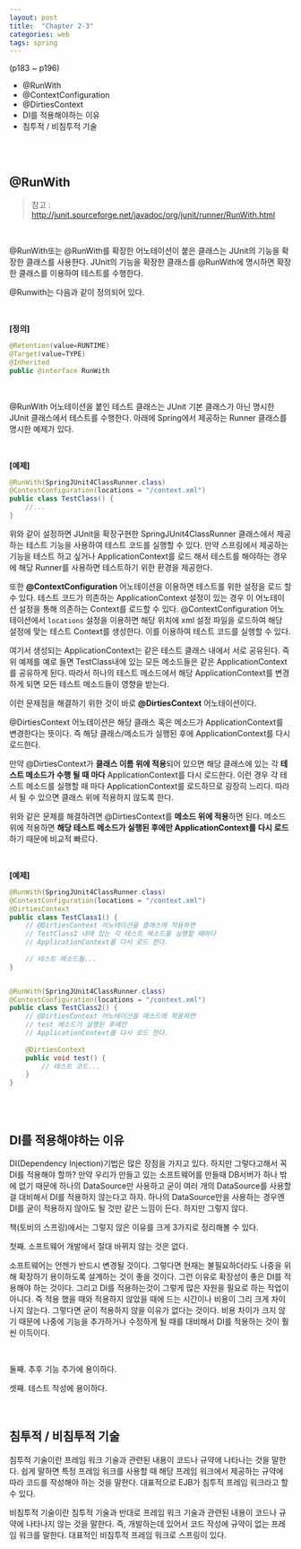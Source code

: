 ```yaml
---
layout: post
title:  "Chapter 2-3"
categories: web
tags: spring
---
```


(p183 ~ p196)

-  @RunWith
-  @ContextConfiguration
-  @DirtiesContext
-  DI를 적용해야하는 이유
-  침투적 / 비침투적 기술

<br>

<br>

## @RunWith

>  참고 : http://junit.sourceforge.net/javadoc/org/junit/runner/RunWith.html

<br>

@RunWith또는 @RunWith를 확장한 어노테이션이 붙은 클래스는 JUnit의 기능을 확장한 클래스를 사용한다. 
JUnit의 기능을 확장한 클래스를 @RunWith에 명시하면 확장한 클래스를 이용하여 테스트를 수행한다.

@Runwith는 다음과 같이 정의되어 있다.

<br>

**[정의]**

```java
@Retention(value=RUNTIME)
@Target(value=TYPE)
@Inherited
public @interface RunWith
```

<br>

@RunWith 어노테이션을 붙인 테스트 클래스는 JUnit 기본 클래스가 아닌 명시한 JUnit 클래스에서 테스트를 수행한다. 아래에 Spring에서 제공하는 Runner 클래스를 명시한 예제가 있다.

<br>

**[예제]**

```java
@RunWith(SpringJUnit4ClassRunner.class)
@ContextConfiguration(locations = "/context.xml")
public class TestClass() {
    //...
}
```

위와 같이 설정하면 JUnit을 확장구현한 SpringJUnit4ClassRunner 클래스에서 제공하는 테스트 기능을 사용하여 테스트 코드를 실행할 수 있다. 만약 스프링에서 제공하는 기능을 테스트 하고 싶거나 ApplicationContext를 로드 해서 테스트를 해야하는 경우에 해당 Runner를 사용하면 테스트하기 위한 환경을 제공한다.

또한 **@ContextConfiguration** 어노테이션을 이용하면 테스트를 위한 설정을 로드 할 수 있다. 테스트 코드가 의존하는 ApplicationContext 설정이 있는 경우 이 어노테이션 설정을 통해 의존하는 Context를 로드할 수 있다. @ContextConfiguration 어노테이션에서 `locations` 설정을 이용하면 해당 위치에 xml 설정 파일을 로드하여 해당 설정에 맞는 테스트 Context를 생성한다. 이를 이용하여 테스트 코드를 실행할 수 있다.

여기서 생성되는 ApplicationContext는 같은 테스트 클래스 내에서 서로 공유된다. 즉 위 예제를 예로 들면 TestClass내에 있는 모든 메소드들은 같은 ApplicationContext를 공유하게 된다. 따라서 하나의 테스트 메소드에서 해당 ApplicationContext를 변경하게 되면 모든 테스트 메소드들이 영향을 받는다.

이런 문제점을 해결하기 위한 것이 바로 **@DirtiesContext** 어노테이션이다.

@DirtiesContext 어노테이션은 해당 클래스 혹은 메소드가 ApplicationContext를 변경한다는 뜻이다. 즉 해당 클래스/메소드가 실행된 후에 ApplicationContext를 다시 로드한다.

만약 @DirtiesContext가 **클래스 이름 위에 적용**되어 있으면 해당 클래스에 있는 각 **테스트 메소드가 수행 될 때 마다** ApplicationContext를 다시 로드한다. 이런 경우 각 테스트 메소드를 실행할 때 마다 ApplicationContext를 로드하므로 굉장히 느리다. 따라서 될 수 있으면 클래스 위에 적용하지 않도록 한다.

위와 같은 문제를 해결하려면 @DirtiesContext를 **메소드 위에 적용**하면 된다. 메소드 위에 적용하면 **해당 테스트 메소드가 실행된 후에만 ApplicationContext를 다시 로드** 하기 때문에 비교적 빠르다.

<br>

**[예제]**

```java
@RunWith(SpringJUnit4ClassRunner.class)
@ContextConfiguration(locations = "/context.xml")
@DirtiesContext
public class TestClass1() {
  	// @DirtiesContext 어노테이션을 클래스에 적용하면
    // TestClass1 내에 있는 각 테스트 메소드를 실행할 때마다
  	// ApplicationContext를 다시 로드 한다.
  
  	// 테스트 메소드들...
}


@RunWith(SpringJUnit4ClassRunner.class)
@ContextConfiguration(locations = "/context.xml")
public class TestClass2() {
  	// @DirtiesContext 어노테이션을 메소드에 적용하면
    // test 메소드가 실행된 후에만
  	// ApplicationContext를 다시 로드 한다.
  
	@DirtiesContext
	public void test() {
        // 테스트 코드...
    }
}
```

<br>

<br>

## DI를 적용해야하는 이유

DI(Dependency Injection)기법은 많은 장점을 가지고 있다. 하지만 그렇다고해서 꼭 DI를 적용해야 할까? 만약 우리가 만들고 있는 소프트웨어를 만들때 DB서버가 하나 밖에 없기 때문에 하나의 DataSource만 사용하고 굳이 여러 개의 DataSource를 사용할걸 대비해서 DI를 적용하지 않는다고 하자. 하나의 DataSource만을 사용하는 경우엔 DI를 굳이 적용하지 않아도 될 것만 같은 느낌이 든다. 하지만 그렇지 않다.

책(토비의 스프링)에서는 그렇지 않은 이유를 크게 3가지로 정리해볼 수 있다.

첫째. 소프트웨어 개발에서 절대 바뀌지 않는 것은 없다.

소프트웨어는 언젠가 반드시 변경될 것이다. 그렇다면 현재는 불필요하더라도 나중을 위해 확장하기 용이하도록 설계하는 것이 좋을 것이다. 그런 이유로 확장성이 좋은 DI를 적용해야 하는 것이다. 그리고 DI를 적용하는것이 그렇게 많은 자원을 필요로 하는 작업이 아니다. 즉 적용 했을 때와 적용하지 않았을 때에 드는 시간이나 비용이 그리 크게 차이 나지 않는다. 그렇다면 굳이 적용하지 않을 이유가 없다는 것이다. 비용 차이가 크지 않기 때문에 나중에 기능을 추가하거나 수정하게 될 때를 대비해서 DI를 적용하는 것이 훨씬 이득이다.

<br>

둘째. 추후 기능 추가에 용이하다.

셋째. 테스트 작성에 용이하다.

<br>

## 침투적 / 비침투적 기술

침투적 기술이란 프레임 워크 기술과 관련된 내용이 코드나 규약에 나타나는 것을 말한다. 쉽게 말하면 특정 프레임 워크를 사용할 때 해당 프레임 워크에서 제공하는 규약에 따라 코드를 작성해야 하는 것을 말한다. 대표적으로 EJB가 침투적 프레임 워크라고 할 수 있다.

비침투적 기술이란 침투적 기술과 반대로 프레임 워크 기술과 관련된 내용이 코드나 규약에 나타나지 않는 것을 말한다. 즉, 개발하는데 있어서 코드 작성에 규약이 없는 프레임 워크를 말한다. 대표적인 비침투적 프레임 워크로 스프링이 있다.